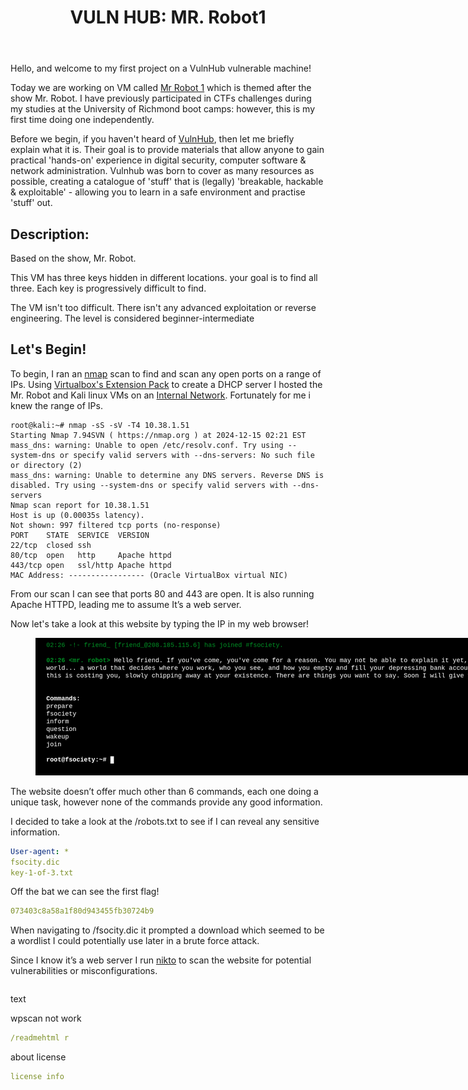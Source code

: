 ﻿---
layout: single
title: "VULN HUB: MR. Robot1"
excerpt_separator: "<!--more-->"
author_profile: false
classes: wide
header:
  overlay_image: images/mr-robot-header.jpeg
categories:
  - VulnHub
tags:
  - VULN Hub
  - Pen test
---
<!--more-->

Hello, and welcome to my first project on a VulnHub vulnerable machine!

Today we are working on VM called [Mr Robot 1](https://www.vulnhub.com/entry/mr-robot-1,151/) which is themed after the show Mr. Robot. I have previously participated in CTFs challenges during my studies at the University of Richmond boot camps: however, this is my first time doing one independently.

Before we begin, if you haven't heard of [VulnHub](https://www.vulnhub.com/about/), then let me briefly explain what it is. Their goal is to provide materials that allow anyone to gain practical 'hands-on' experience in digital security, computer software & network administration. Vulnhub was born to cover as many resources as possible, creating a catalogue of 'stuff' that is (legally) 'breakable, hackable & exploitable' - allowing you to learn in a safe environment and practise 'stuff' out.

<!--more-->
## Description:

Based on the show, Mr. Robot.

This VM has three keys hidden in different locations. your goal is to find all three. Each key is progressively difficult to find.

The VM isn't too difficult. There isn't any advanced exploitation or reverse engineering. The level is considered beginner-intermediate

## Let's Begin!
To begin, I ran an [nmap](https://nmap.org/) scan to find and scan any open ports on a range of IPs. Using [Virtualbox's Extension Pack](https://www.virtualbox.org/manual/ch08.html#vboxmanage-dhcpserver) to create a DHCP server I hosted the Mr. Robot and Kali linux VMs on an [Internal Network](https://www.virtualbox.org/manual/ch06.html#network_internal). Fortunately for me i knew the range of IPs.

```console
root@kali:~# nmap -sS -sV -T4 10.38.1.51   
Starting Nmap 7.94SVN ( https://nmap.org ) at 2024-12-15 02:21 EST
mass_dns: warning: Unable to open /etc/resolv.conf. Try using --system-dns or specify valid servers with --dns-servers: No such file or directory (2)
mass_dns: warning: Unable to determine any DNS servers. Reverse DNS is disabled. Try using --system-dns or specify valid servers with --dns-servers
Nmap scan report for 10.38.1.51
Host is up (0.00035s latency).
Not shown: 997 filtered tcp ports (no-response)
PORT    STATE  SERVICE  VERSION
22/tcp  closed ssh
80/tcp  open   http     Apache httpd
443/tcp open   ssl/http Apache httpd
MAC Address: ----------------- (Oracle VirtualBox virtual NIC)
```

From our scan I can see that ports 80 and 443 are open. It is also running Apache HTTPD, leading me to assume It’s a web server.

Now let's take a look at this website by typing the IP in my web browser!

<figure style="width: 1100px">
  <img src="/images/mr-robot-website.PNG">
</figure>

The website doesn’t offer much other than 6 commands, each one doing a unique task, however none of the commands provide any good information.

I decided to take a look at the /robots.txt to see if I can reveal any sensitive information.

```yaml
User-agent: *
fsocity.dic
key-1-of-3.txt
```
Off the bat we can see the first flag!
```yaml
073403c8a58a1f80d943455fb30724b9
```
When navigating to /fsocity.dic it prompted a download which seemed to be a wordlist I could potentially use later in a brute force attack.

Since I know it’s a web server I run [nikto](https://sectools.org/tool/nikto/) to scan the website for potential vulnerabilities or misconfigurations.

```console

```
text


wpscan not work

```yaml
/readmehtml r
```
about license

```yaml
license info
```






